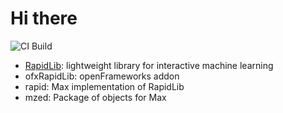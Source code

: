 # Hi there

![CI Build](https://github.com/mzed/mzed/workflows/CI/badge.svg)

- [RapidLib](https://mzed.github.io/RapidLib/): lightweight library for interactive machine learning
- ofxRapidLib: openFrameworks addon
- rapid: Max implementation of RapidLib
- mzed: Package of objects for Max
